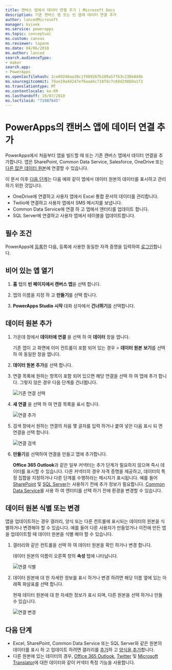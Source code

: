 ```yaml
---
title: 캔버스 앱에서 데이터 연결 추가 | Microsoft Docs
description: 기존 캔버스 앱 또는 빈 앱에 데이터 연결 추가
author: lancedMicrosoft
manager: kvivek
ms.service: powerapps
ms.topic: conceptual
ms.custom: canvas
ms.reviewer: tapanm
ms.date: 04/06/2018
ms.author: lanced
search.audienceType:
- maker
search.app:
- PowerApps
ms.openlocfilehash: 2ce09240aa30c1f98926fb109a57f63c230e8d4b
ms.sourcegitcommit: 7dae19a44247ef6aad4c718fdc7c68d298b0a1f3
ms.translationtype: MT
ms.contentlocale: ko-KR
ms.lasthandoff: 10/07/2019
ms.locfileid: "71987645"
---
```

# <a name="add-a-data-connection-to-a-canvas-app-in-powerapps"></a>PowerApps의 캔버스 앱에 데이터 연결 추가

PowerApps에서 처음부터 앱을 빌드할 때 또는 기존 캔버스 앱에서 데이터 연결을 추가합니다. 앱은 SharePoint, Common Data Service, Salesforce, OneDrive 또는 [다른 많은 데이터 원본](connections-list.md)에 연결할 수 있습니다.

이 문서 이후 [다음 단계](#next-steps)는 다음 예와 같이 앱에서 데이터 원본의 데이터를 표시하고 관리하기 위한 것입니다.

* OneDrive에 연결하고 사용자 앱에서 Excel 통합 문서의 데이터를 관리합니다.
* Twilio에 연결하고 사용자 앱에서 SMS 메시지를 보냅니다.
* Common Data Service에 연결 하 고 앱에서 엔터티를 업데이트 합니다.
* SQL Server에 연결하고 사용자 앱에서 테이블을 업데이트합니다.

## <a name="prerequisites"></a>필수 조건

PowerApps에 [등록](../signup-for-powerapps.md)한 다음, 등록에 사용한 동일한 자격 증명을 입력하여 [로그인](http://web.powerapps.com?utm_source=padocs&utm_medium=linkinadoc&utm_campaign=referralsfromdoc)합니다.

## <a name="open-a-blank-app"></a>비어 있는 앱 열기

1. **홈** 탭의 **빈 페이지에서 캔버스 앱**을 선택 합니다.

1. 앱의 이름을 지정 하 고 **만들기**를 선택 합니다.

1. **PowerApps Studio 시작** 대화 상자에서 **건너뛰기**를 선택합니다.

## <a name="add-data-source"></a>데이터 원본 추가

1. 가운데 창에서 **데이터에 연결** 을 선택 하 여 **데이터** 창을 엽니다.

    기존 앱이 고 화면에 이미 컨트롤이 포함 되어 있는 경우  > **데이터 원본** **보기**를 선택 하 여 동일한 창을 엽니다.

1. **데이터 원본 추가**를 선택 합니다.

1. 연결 목록에 원하는 항목이 포함 되어 있으면 해당 연결을 선택 하 여 앱에 추가 합니다. 그렇지 않은 경우 다음 단계를 건너뜁니다.

    ![기존 연결 선택](./media/add-data-connection/choose-existing-connection.png)

1. **새 연결** 을 선택 하 여 연결 목록을 표시 합니다.

    ![연결 추가](./media/add-data-connection/add-connection.png)

1. 검색 창에서 원하는 연결의 처음 몇 글자를 입력 하거나 붙여 넣은 다음 표시 되 면 연결을 선택 합니다.

    ![연결 검색](./media/add-data-connection/search-connections.png)

1. **만들기**를 선택하여 연결을 만들고 앱에 추가합니다.

    **Office 365 Outlook**과 같은 일부 커넥터는 추가 단계가 필요하지 않으며 즉시 데이터를 표시할 수 있습니다. 다른 커넥터의 경우 자격 증명을 제공하고, 데이터의 특정 집합을 지정하거나 다른 단계를 수행하라는 메시지가 표시됩니다. 예를 들어 [SharePoint](connections/connection-sharepoint-online.md) 및 [SQL Server](connections/connection-azure-sqldatabase.md)는 사용하기 전에 추가 정보가 필요합니다. [Common Data Service](connections/connection-common-data-service.md)를 사용 하 여 엔터티를 선택 하기 전에 환경을 변경할 수 있습니다.

## <a name="identify-or-change-a-data-source"></a>데이터 원본 식별 또는 변경
앱을 업데이트하는 경우 갤러리, 양식 또는 다른 컨트롤에 표시되는 데이터의 원본을 식별하거나 변경해야 할 수 있습니다. 예를 들어 다른 사용자가 만들었거나 이전에 만든 앱을 업데이트할 때 데이터 원본을 식별 해야 할 수 있습니다.

1. 갤러리와 같은 컨트롤을 선택 하 여 데이터 원본을 확인 하거나 변경 합니다.

    데이터 원본의 이름이 오른쪽 창의 **속성** 탭에 나타납니다.

    ![연결 식별](./media/add-data-connection/identify-connection.png)

1. 데이터 원본에 대 한 자세한 정보를 표시 하거나 변경 하려면 해당 이름 옆에 있는 아래쪽 화살표를 선택 합니다.

    현재 데이터 원본에 대 한 자세한 정보가 표시 되며, 다른 원본을 선택 하거나 만들 수 있습니다.

    ![연결 변경](./media/add-data-connection/change-connection.png)

## <a name="next-steps"></a>다음 단계

* Excel, SharePoint, Common Data Service 또는 SQL Server와 같은 원본의 데이터를 표시 하 고 업데이트 하려면 갤러리를 [추가](add-gallery.md)하 고 [양식을 추가](add-form.md)합니다.
* 다른 원본에 있는 데이터의 경우, [Office 365 Outlook](connections/connection-office365-outlook.md), [Twitter](connections/connection-twitter.md) 및 [Microsoft Translator](connections/connection-microsoft-translator.md)에 대한 데이터와 같이 커넥터 특정 기능을 사용합니다.
